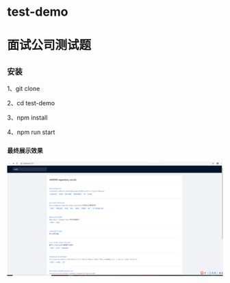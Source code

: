 # test-demo
面试公司测试题
=======


## `安装`

1、git clone

2、cd test-demo

3、npm install

4、npm run start


### `最终展示效果`
![image](https://github.com/bulinan/test-demo/blob/master/src/assets/images/01.png)

